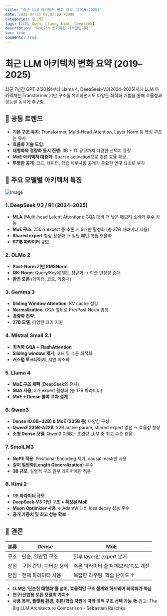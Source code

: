 ```yaml
---
title: "최근 LLM 아키텍처 변화 요약 (2019–2025)"
date: 2025-07-25 08:02:00 +0900
categories: [LLM]
tags: [LLM, Qwen, Llama, Kimi, Deepseek]
description: "Notion 동기화된 게시글입니다."
toc: true
comments: true
---
```


# 최근 LLM 아키텍처 변화 요약 (2019–2025)

최근 7년간 GPT-2(2019)부터 Llama 4, DeepSeek-V3(2024–2025)까지 LLM 아키텍처는 Transformer 기반 구조를 유지하면서도 다양한 최적화 기법을 통해 효율성과 성능을 동시에 추구함.

## 🔑 공통 트렌드

- **기본 구조 유지**: Transformer, Multi-Head Attention, Layer Norm 등 핵심 구조는 유사
- **효율화 기술 도입**:
- **대형화와 경량화 동시 진행**: 3B ~ 1T 규모까지 다양한 선택지 등장
- **MoE 아키텍처 대중화**: Sparse activation으로 추론 효율 확보
- **투명한 공개**: 코드, 데이터, 학습 세부사항 공개가 중요한 연구 요소로 부각
## 📌 주요 모델별 아키텍처 특징

![Image](https://prod-files-secure.s3.us-west-2.amazonaws.com/e6db513d-ec54-40ff-aa74-2487b0bcfe15/ac24fdd3-febf-45c7-8e99-afb6446591d8/image.png?X-Amz-Algorithm=AWS4-HMAC-SHA256&X-Amz-Content-Sha256=UNSIGNED-PAYLOAD&X-Amz-Credential=ASIAZI2LB4665UF2XPG4%2F20250726%2Fus-west-2%2Fs3%2Faws4_request&X-Amz-Date=20250726T074650Z&X-Amz-Expires=3600&X-Amz-Security-Token=IQoJb3JpZ2luX2VjEDAaCXVzLXdlc3QtMiJIMEYCIQD6j0VoUpKG6MRcsmQstd9IquMq9Yueh4UMro0l3qwYFAIhAPFiK89HL3Wae8i9GdwL9K7sbjD%2BsDPPErPvKlLiZ7lKKv8DCFkQABoMNjM3NDIzMTgzODA1IgwFL8x4EWw1Eu1BFvAq3AO9YBUC2HF%2F3MA4oUAA1l9J33AS2v5u%2Bjshz4Sctk105%2BKmMHLkBEgtK1%2Bs23pBcU%2FqW67N9dbJ%2F98jVi7FqtBqzif5RZKUaAhXWSA8%2Fhx%2F%2BfhJdLtXLX9uDmfRooHgI3e3GrCLMfg5jER7ZJgnG3Ydu4x2oTGVDAFQwUWFY%2BcShvArVirwpA%2BRWTFwM3oGhKdDIL86lQZoxiyUPQF%2FsKWgfCHFigMIGObvkTUng1xrLgT27CicjRzm5R9c%2B0MapFytOojVE1rZBkYbba4YxGFhJ1CO%2FRoG7CXaP2mE5xltZsJCKbblaiqXfb0SjAM5uzcNLIQ7UYzQTMYscIADnfZctS4o6hw2MPhy2uIDnduCAJaLlPUYkQnwTM6wKYxSTgVZhuEFVGsNm3cUkKEYKJqiXJWWeFblgEFxOTdlEnP1aq9zxMwp5PuUn3Xg%2FKcdMLvt1UVeq3teG2S4DjT3qKUib%2BlNDN1EYSBXoTEWU7rWdhV0BAHOD3%2FwZ8ddfTAjpmDzMd0SgXhMESUAgdvJh9uxEQm6k5vQyPF9k0sdI5ZLN9uO92SkoRNW%2BqXhkoS6opTY7LYSdwYp32s%2BmZcUg5CMHZan%2BkFQRMF6gOivlfS7oRNnGfKconMYTULSiTDqhpLEBjqkAYqIjCwuFXAu710O5FiDfL94BMisZ7RvEa3l76m3XQJBUvr0Sff7%2Fj4WUbH2Ley6303fnkYWUfuqRU1drFkaCfrVJDomgtXp36agSmnsOPy%2FKQuGVNVljD%2Fsc11xHOaTLpwuXwllUJs3iT72RF9KLksG3nJgSp780DMpshGnQJ2QyHS8or8fVu3q4bU0B56INMfWmidhGLU8VrsR6Ni3a0D3b1zz&X-Amz-Signature=d4a01743d5e3fbc5ce548a46c3cf81bf07717879908a33885dbe1f514c6b09ac&X-Amz-SignedHeaders=host&x-amz-checksum-mode=ENABLED&x-id=GetObject)

### 1. DeepSeek V3 / R1 (2024–2025)

- **MLA** (Multi-head Latent Attention): GQA 대비 더 낮은 메모리 소비와 우수 성능
- **MoE 구조**: 256개 expert 중 추론 시 9개만 활성화 (총 37B 파라미터 사용)
- **Shared expert** 항상 활성화 → 일반 패턴 학습 효율화
- **671B 파라미터 규모**
### 2. OLMo 2

- **Post-Norm 기반 RMSNorm**
- **QK-Norm**: Query/Key에 별도 정규화 → 학습 안정성 증대
- **완전 오픈** (데이터, 코드, 가중치)
### 3. Gemma 3

- **Sliding Window Attention**: KV cache 절감
- **Normalization**: GQA 앞뒤로 Pre/Post Norm 병행
- **경량화 전략**:
- **27B 모델**, 다양한 크기 지원
### 4. Mistral Small 3.1

- **최적화 GQA + FlashAttention**
- **Sliding window 제거**, 코드 및 추론 최적화
- **커스텀 토크나이저**, 지연 최소화
### 5. Llama 4

- **MoE 구조 채택** (DeepSeek와 유사)
- **GQA 사용**, 2개 expert 활성화 (총 17B 파라미터)
- **MoE + Dense 블록 교차 설계**
### 6. Qwen3

- **Dense (0.6B~32B) & MoE (235B 등)** 다양한 구성
- **Qwen3 235B-A22B**: 22B active param, shared expert 없음 → 효율성 향상
- **소형 Dense 모델**: Qwen3 0.6B는 초경량 LLM 중 최고 수준 효율
### 7. SmolLM3

- **NoPE 적용**: Positional Encoding 제거, causal mask만 사용
- **길이 일반화(Length Generalization)** 우수
- **3B 규모**, 실험적 구조 일부 레이어에만 적용
### 8. Kimi 2

- **1조 파라미터 규모**
- **DeepSeek-V3 기반 구조 + 확장된 MoE**
- **Muon Optimizer 사용** → AdamW 대비 loss decay 성능 우수
- **공개 가중치 및 최고 성능 확보**
## 🧩 결론

| 분류 | Dense | MoE |
| --- | --- | --- |
| 구조 | 단순, 일관된 구조 | 일부 layer만 expert 분기 |
| 장점 | 구현 간단, 디버깅 용이 | 추론 파라미터 줄여 메모리/속도 개선 |
| 단점 | 전체 파라미터 사용 | 복잡한 라우팅, 학습 난이도 ↑ |

- **LLM은 ‘단순한 대형화’를 넘어, 효율적인 구조 설계와 하드웨어 최적화가 핵심**
- **연구/산업용 오픈 모델의 가치↑**
- **사용 목적, 플랫폼 환경, 추론/학습 자원에 따라 최적 구조 선택 가능**
📚 참고: The Big LLM Architecture Comparison - Sebastian Raschka


